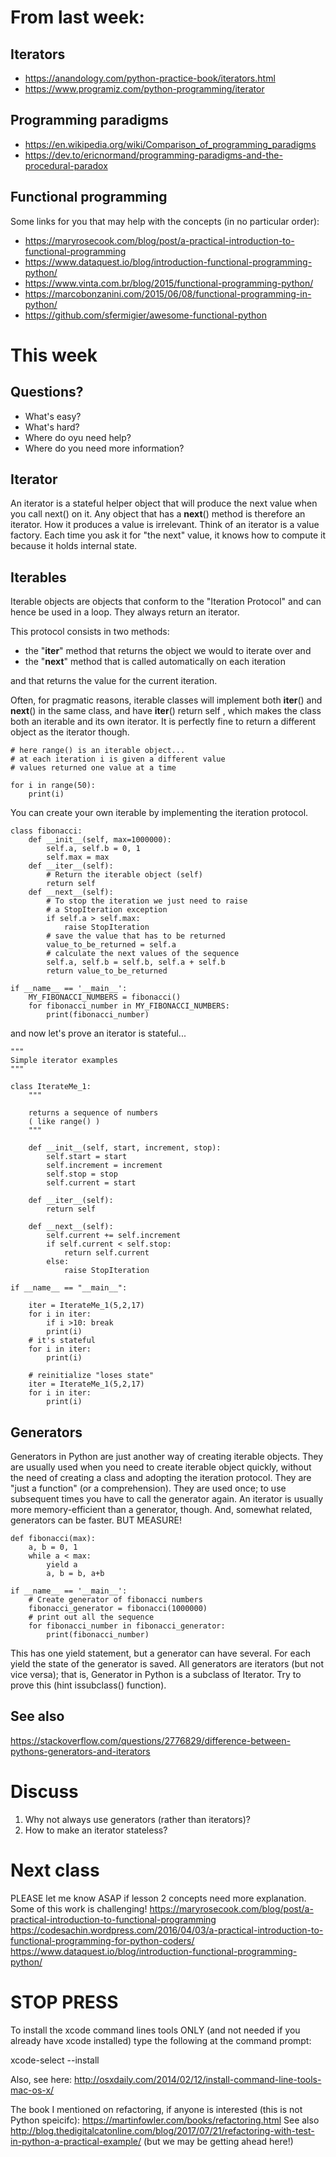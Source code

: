 
From last week:
===============
Iterators
---------
* https://anandology.com/python-practice-book/iterators.html
* https://www.programiz.com/python-programming/iterator

Programming paradigms
---------------------
* https://en.wikipedia.org/wiki/Comparison_of_programming_paradigms
* https://dev.to/ericnormand/programming-paradigms-and-the-procedural-paradox

Functional programming
----------------------
Some links for you that may help with the concepts (in no particular order):
* https://maryrosecook.com/blog/post/a-practical-introduction-to-functional-programming
* https://www.dataquest.io/blog/introduction-functional-programming-python/
* https://www.vinta.com.br/blog/2015/functional-programming-python/
* https://marcobonzanini.com/2015/06/08/functional-programming-in-python/
* https://github.com/sfermigier/awesome-functional-python


This week
=========
Questions?
----------
* What's easy?
* What's hard?
* Where do oyu need help?
* Where do you need more information?

Iterator
--------
An iterator is a stateful helper object that will produce the next value when you call
next() on it. Any object that has a __next__() method is therefore an iterator. How it produces a
value is irrelevant.
Think of an iterator is a value factory. Each time you ask it for "the next" value, it knows how to compute it
because it holds internal state.

Iterables
---------
Iterable objects are objects that conform to the "Iteration
Protocol" and can hence be used in a loop. They always return an iterator.

This protocol consists in two methods:
* the "__iter__" method that returns the object we would to iterate over and
* the "__next__" method that is called automatically on each iteration

and that returns the value for the current iteration.

Often, for pragmatic reasons, iterable classes will implement both __iter__() and __next__() in
the same class, and have __iter__() return self , which makes the class both an iterable and its
own iterator. It is perfectly fine to return a different object as the iterator though.

```
# here range() is an iterable object...
# at each iteration i is given a different value
# values returned one value at a time

for i in range(50):
    print(i)
```
You can create your own iterable by implementing the iteration protocol.

```
class fibonacci:
    def __init__(self, max=1000000):
        self.a, self.b = 0, 1
        self.max = max
    def __iter__(self):
        # Return the iterable object (self)
        return self
    def __next__(self):
        # To stop the iteration we just need to raise
        # a StopIteration exception
        if self.a > self.max:
            raise StopIteration
        # save the value that has to be returned
        value_to_be_returned = self.a
        # calculate the next values of the sequence
        self.a, self.b = self.b, self.a + self.b
        return value_to_be_returned

if __name__ == '__main__':
    MY_FIBONACCI_NUMBERS = fibonacci()
    for fibonacci_number in MY_FIBONACCI_NUMBERS:
        print(fibonacci_number)
```
and now let's prove an iterator is stateful...
```
"""
Simple iterator examples
"""

class IterateMe_1:
    """

    returns a sequence of numbers
    ( like range() )
    """

    def __init__(self, start, increment, stop):
        self.start = start
        self.increment = increment
        self.stop = stop
        self.current = start

    def __iter__(self):
        return self

    def __next__(self):
        self.current += self.increment
        if self.current < self.stop:
            return self.current
        else:
            raise StopIteration

if __name__ == "__main__":

    iter = IterateMe_1(5,2,17)
    for i in iter:
        if i >10: break
        print(i)
    # it's stateful
    for i in iter:
        print(i)

    # reinitialize "loses state"
    iter = IterateMe_1(5,2,17)
    for i in iter:
        print(i)
```
Generators
----------
Generators in Python are just another way of creating iterable objects.
They are usually used when you need to create iterable object quickly,
without the need of creating a class and adopting the iteration protocol. They are "just a function" (or a comprehension).
They are used once; to use subsequent times you have to call the generator again.
An iterator is usually more memory-efficient than a generator, though. And, somewhat related, generators can be faster. BUT MEASURE!

```
def fibonacci(max):
    a, b = 0, 1
    while a < max:
        yield a
        a, b = b, a+b

if __name__ == '__main__':
    # Create generator of fibonacci numbers
    fibonacci_generator = fibonacci(1000000)
    # print out all the sequence
    for fibonacci_number in fibonacci_generator:
        print(fibonacci_number)
```
This has one yield statement, but a generator can have several. For each yield the state of the generator is saved.
All generators are iterators (but not vice versa); that is, Generator in Python is a subclass of Iterator. Try to prove this (hint issubclass() function).

See also
--------
https://stackoverflow.com/questions/2776829/difference-between-pythons-generators-and-iterators

Discuss
=======
1. Why not always use generators (rather than iterators)?
1. How to make an iterator stateless?

Next class
==========
PLEASE let me know ASAP if lesson 2 concepts need more explanation. Some of this work is challenging!
https://maryrosecook.com/blog/post/a-practical-introduction-to-functional-programming
https://codesachin.wordpress.com/2016/04/03/a-practical-introduction-to-functional-programming-for-python-coders/
https://www.dataquest.io/blog/introduction-functional-programming-python/

STOP PRESS
==========

To install the xcode command lines tools ONLY (and not needed if you already have xcode installed) type the following at the command prompt:

xcode-select --install

Also, see here: http://osxdaily.com/2014/02/12/install-command-line-tools-mac-os-x/

The book I mentioned on refactoring, if anyone is interested (this is not Python speicifc):
https://martinfowler.com/books/refactoring.html
See also http://blog.thedigitalcatonline.com/blog/2017/07/21/refactoring-with-test-in-python-a-practical-example/ (but we may be getting ahead here!)
